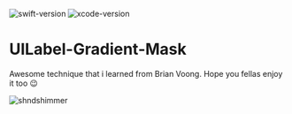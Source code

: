 ![swift-version](https://img.shields.io/badge/Swift-4.2-blueviolet.svg)
![xcode-version](https://img.shields.io/badge/Xcode-10.1-green.svg)

# UILabel-Gradient-Mask
Awesome technique that i learned from Brian Voong. Hope you fellas enjoy it too 😉

![shndshimmer](https://user-images.githubusercontent.com/34839080/50724208-077f5100-10ff-11e9-878f-611170a03574.gif)
